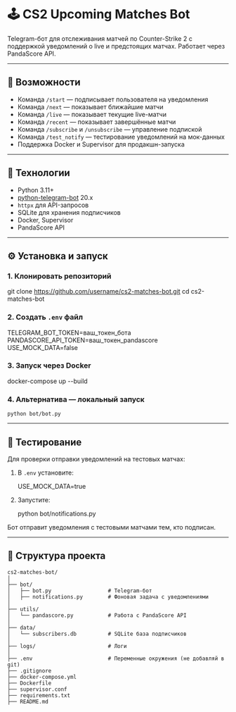 # 🕹️ CS2 Upcoming Matches Bot

Telegram-бот для отслеживания матчей по Counter-Strike 2 с поддержкой уведомлений о live и предстоящих матчах. Работает через PandaScore API.

---

## 🚀 Возможности

- Команда `/start` — подписывает пользователя на уведомления
- Команда `/next` — показывает ближайшие матчи
- Команда `/live` — показывает текущие live-матчи
- Команда `/recent` — показывает завершённые матчи
- Команда `/subscribe` и `/unsubscribe` — управление подпиской
- Команда `/test_notify` — тестирование уведомлений на мок-данных
- Поддержка Docker и Supervisor для продакшн-запуска

---

## 🧱 Технологии

- Python 3.11+
- [python-telegram-bot](https://github.com/python-telegram-bot/python-telegram-bot) 20.x
- `httpx` для API-запросов
- SQLite для хранения подписчиков
- Docker, Supervisor
- PandaScore API

---

## ⚙️ Установка и запуск

### 1. Клонировать репозиторий

git clone https://github.com/username/cs2-matches-bot.git
cd cs2-matches-bot

### 2. Создать `.env` файл

TELEGRAM_BOT_TOKEN=ваш_токен_бота
PANDASCORE_API_TOKEN=ваш_токен_pandascore
USE_MOCK_DATA=false

### 3. Запуск через Docker

docker-compose up --build

### 4. Альтернатива — локальный запуск

`python bot/bot.py`

---

## 🧪 Тестирование

Для проверки отправки уведомлений на тестовых матчах:

1. В `.env` установите:
    
    USE_MOCK_DATA=true
    

2. Запустите:
    
    python bot/notifications.py
    

Бот отправит уведомления с тестовыми матчами тем, кто подписан.

---

## 📁 Структура проекта

```
cs2-matches-bot/
│
├── bot/
│   ├── bot.py                  # Telegram-бот
│   ├── notifications.py        # Фоновая задача с уведомлениями
│
├── utils/
│   └── pandascore.py           # Работа с PandaScore API
│
├── data/
│   └── subscribers.db          # SQLite база подписчиков
│
├── logs/                       # Логи
│
├── .env                        # Переменные окружения (не добавляй в git)
├── .gitignore
├── docker-compose.yml
├── Dockerfile
├── supervisor.conf
├── requirements.txt
├── README.md
```